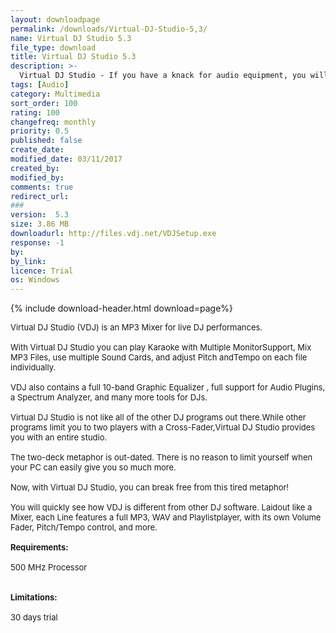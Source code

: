 ```yaml
---
layout: downloadpage
permalink: /downloads/Virtual-DJ-Studio-5,3/
name: Virtual DJ Studio 5.3
file_type: download
title: Virtual DJ Studio 5.3
description: >-
  Virtual DJ Studio - If you have a knack for audio equipment, you will quickly pick up on Virtual DJ Studio use
tags: [Audio]
category: Multimedia
sort_order: 100
rating: 100
changefreq: monthly
priority: 0.5
published: false
create_date: 
modified_date: 03/11/2017
created_by: 
modified_by: 
comments: true
redirect_url: 
### 
version:  5.3
size: 3.86 MB
downloadurl: http://files.vdj.net/VDJSetup.exe
response: -1
by: 
by_link: 
licence: Trial 
os: Windows
---
```


{% include download-header.html download=page%}

<p style="fix-download-text !important">
<p><font size="2"><p>Virtual DJ Studio (VDJ) is an MP3 Mixer for live DJ performances. <br />
<br />
With Virtual DJ Studio you can play Karaoke with Multiple MonitorSupport, Mix MP3 Files, use multiple Sound Cards, and adjust Pitch andTempo on each file individually. <br />
<br />
VDJ also contains a full 10-band Graphic Equalizer , full support for Audio Plugins, a Spectrum Analyzer, and many more tools for DJs.<br />
<br />
Virtual DJ Studio is not like all of the other DJ programs out there.While other programs limit you to two players with a Cross-Fader,Virtual DJ Studio provides you with an entire studio. <br />
<br />
The two-deck metaphor is out-dated. There is no reason to limit yourself when your PC can easily give you so much more. <br />
<br />
Now, with Virtual DJ Studio, you can break free from this tired metaphor! <br />
<br />
You will quickly see how VDJ is different from other DJ software. Laidout like a Mixer, each Line features a full MP3, WAV and Playlistplayer, with its own Volume Fader, Pitch/Tempo control, and more.<br />
<br />
<span><strong>Requirements:</strong></span><br />
<br />
500 MHz Processor<br />
<br />
<br />
<span><strong>Limitations:</strong></span><br />
<br />
30 days trial</p></p></p>
